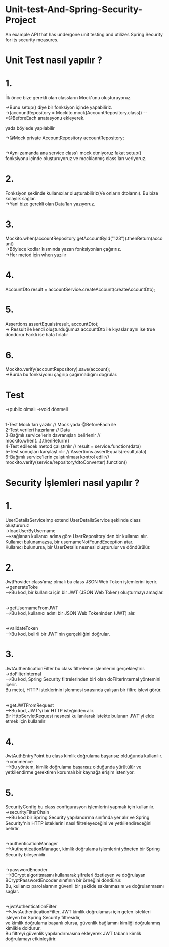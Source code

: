 # Unit-test-And-Spring-Security-Project
An example API that has undergone unit testing and utilizes Spring Security for its security measures.   


# Unit Test nasıl yapılır ?
# 1.
İlk önce bize gerekli olan classların Mock'unu oluşturuyoruz.

->Bunu setup() diye bir fonksiyon içinde yapabiliriz.
<br>->(accountRepository = Mockito.mock(AccountRepository.class))
-->@BeforeEach anatasyonu ekleyerek.

yada  böylede yapılabilir

->@Mock
  private AccountRepository accountRepository;

<br>->Aynı zamanda ana service class'ı mock etmiyoruz fakat
setup() fonksiyonu içinde oluşturuyoruz ve mocklanmış class'ları veriyoruz.


# 2.
Fonksiyon şeklinde kullanıcılar oluşturabiliriz(Ve onların dtolarını).
Bu bize kolaylık sağlar.
<br>->Yani bize gerekli olan Data'ları yazıyoruz.

# 3.
Mockito.when(accountRepository.getAccountById("123")).thenReturn(account)
<br>->Böylece kodlar kısmında yazan fonksiyonları çağırırız.
<br>->Her metod için when yazılır

# 4.
AccountDto result = accountService.createAccount(createAccountDto);

# 5.
Assertions.assertEquals(result, accountDto);
<br>-> Ressult ile kendi oluşturduğumuz accountDto ile kıyaslar aynı ise true döndürür
	Farklı ise hata fırlatır

# 6.
Mockito.verify(accountRepository).save(account);
<br>->Burda bu fonksiyonu çağırıp çağırmadığını doğrular.


# Test
->public olmalı
->void dönmeli


<br>1-Test Mock'ları yazılır        // Mock yada @BeforeEach ile
<br>2-Test verileri hazırlanır       // Data
<br>3-Bağmlı service'lerin davranışları belirlenir  // mockito.when(...).thenReturn()
<br>4-Test edilecek metod çalıştırılır		// result = service.function(data)
<br>5-Test sonuçları karşılaştırılır		// Assertions.assertEquals(result,data)
<br>6-Bağımlı service'lerin çalıştırılması kontrol edilir// mockito.verify(service/repository/dtoConverter).function()

# Security İşlemleri nasıl yapılır ?

# 1.
UserDetailsServiceImp extend UserDetailsService şeklinde class oluştururuz
<br>->loadUserByUsername
<br>-->sağlanan kullanıcı adına göre UserRepository'den bir kullanıcı alır.
   <br>Kullanıcı bulunamazsa, bir usernameNotFoundException atar.
   <br>Kullanıcı bulunursa, bir UserDetails nesnesi oluşturulur ve döndürülür.

# 2.
JwtProvider class'ımız olmalı bu class JSON Web Token işlemlerini içerir.
<br>->generateToke
<br>-->Bu kod, bir kullanıcı için bir JWT (JSON Web Token) oluşturmayı amaçlar.

<br>->getUsernameFromJWT
<br>-->Bu kod, kullanıcı adını bir JSON Web Tokeninden (JWT) alır.

<br>->validateToken
<br>-->Bu kod, belirli bir JWT'nin gerçekliğini doğrular.

# 3.
JwtAuthenticationFilter bu class filtreleme işlemlerini gerçekleştirir.
<br>->doFilterInternal
<br>-->Bu kod, Spring Security filtrelerinden biri olan doFilterInternal yöntemini içerir.
   <br>Bu metot, HTTP isteklerinin işlenmesi sırasında çalışan bir filtre işlevi görür.

<br>->getJWTFromRequest
<br>-->Bu kod, JWT'yi bir HTTP isteğinden alır.
   <br>Bir HttpServletRequest nesnesi kullanılarak istekte bulunan JWT'yi elde etmek için kullanılır

# 4.
JwtAuthEntryPoint bu class kimlik doğrulama başarısız olduğunda kullanılır.
<br>->commence
<br>-->Bu yöntem, kimlik doğrulama başarısız olduğunda yürütülür ve
   <br>yetkilendirme gerektiren korumalı bir kaynağa erişim isteniyor.	

# 5.
SecurityConfig bu class configurasyon işlemlerini yapmak için kullanılır.
<br>->securityFilterChain
<br>-->Bu kod bir Spring Security yapılandırma sınıfında yer alır ve 
Spring Security'nin HTTP isteklerini nasıl filtreleyeceğini ve yetkilendireceğini belirtir. 
 
<br>->authenticationManager
<br>-->AuthenticationManager, kimlik doğrulama işlemlerini yöneten bir Spring Security bileşenidir.

<br>->passwordEncoder
<br>-->BCrypt algoritmasını kullanarak şifreleri özetleyen ve doğrulayan BCryptPasswordEncoder sınıfının bir örneğini döndürür.
   <br>Bu, kullanıcı parolalarının güvenli bir şekilde saklanmasını ve doğrulanmasını sağlar.

<br>->jwtAuthenticationFilter
<br>-->JwtAuthenticationFilter, JWT kimlik doğrulaması için gelen istekleri işleyen bir Spring Security filtresidir,
   <br>ve kimlik doğrulama başarılı olursa, güvenlik bağlamını kimliği doğrulanmış kimlikle doldurur.
   <br>Bu filtreyi güvenlik yapılandırmasına ekleyerek JWT tabanlı kimlik doğrulamayı etkinleştirir.
